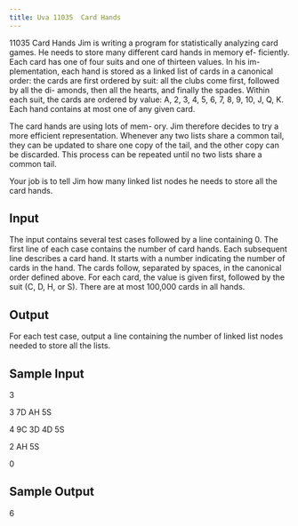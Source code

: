 ```yaml
---
title: Uva 11035  Card Hands
---
```


11035 Card Hands
Jim is writing a program for statistically
analyzing card games. He needs to store
many different card hands in memory ef-
ficiently. Each card has one of four suits
and one of thirteen values. In his im-
plementation, each hand is stored as a
linked list of cards in a canonical order:
the cards are first ordered by suit: all the
clubs come first, followed by all the di-
amonds, then all the hearts, and finally
the spades. Within each suit, the cards
are ordered by value: A, 2, 3, 4, 5, 6, 7,
8, 9, 10, J, Q, K. Each hand contains at
most one of any given card.

The card hands are using lots of mem-
ory. Jim therefore decides to try a more
efficient representation. Whenever any
two lists share a common tail, they can be updated to share one copy of the tail, and the other
copy can be discarded. This process can be repeated until no two lists share a common tail.

Your job is to tell Jim how many linked list nodes he needs to store all the card hands.

## Input
The input contains several test cases followed by a line containing 0. The first line of each case contains
the number of card hands. Each subsequent line describes a card hand. It starts with a number
indicating the number of cards in the hand. The cards follow, separated by spaces, in the canonical
order defined above. For each card, the value is given first, followed by the suit (C, D, H, or S). There
are at most 100,000 cards in all hands.

## Output
For each test case, output a line containing the number of linked list nodes needed to store all the lists.

## Sample Input
<p>3</p><p>3 7D AH 5S</p><p>4 9C 3D 4D 5S</p><p>2 AH 5S</p><p>0</p><p></p>

## Sample Output
<p>6</p>